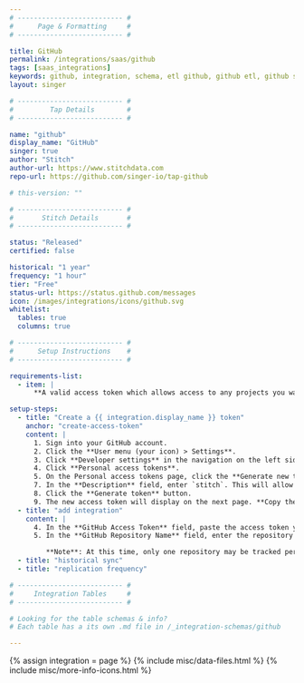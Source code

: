 ```yaml
---
# -------------------------- #
#      Page & Formatting     #
# -------------------------- #

title: GitHub 
permalink: /integrations/saas/github
tags: [saas_integrations]
keywords: github, integration, schema, etl github, github etl, github schema
layout: singer

# -------------------------- #
#         Tap Details        #
# -------------------------- #

name: "github"
display_name: "GitHub"
singer: true
author: "Stitch"
author-url: https://www.stitchdata.com
repo-url: https://github.com/singer-io/tap-github

# this-version: ""

# -------------------------- #
#       Stitch Details       #
# -------------------------- #

status: "Released"
certified: false

historical: "1 year"
frequency: "1 hour"
tier: "Free"
status-url: https://status.github.com/messages
icon: /images/integrations/icons/github.svg
whitelist:
  tables: true
  columns: true

# -------------------------- #
#      Setup Instructions    #
# -------------------------- #

requirements-list:
  - item: |
      **A valid access token which allows access to any projects you want to replicate data from.** Stitch will only be able to access the same projects as the user who creates the access token.

setup-steps:
  - title: "Create a {{ integration.display_name }} token"
    anchor: "create-access-token"
    content: |
      1. Sign into your GitHub account.
      2. Click the **User menu (your icon) > Settings**.
      3. Click **Developer settings** in the navigation on the left side of the page.
      4. Click **Personal access tokens**.
      5. On the Personal access tokens page, click the **Generate new token** button. If prompted, enter your password.
      7. In the **Description** field, enter `stitch`. This will allow you to easily idenfiy what application is using the token.
      8. Click the **Generate token** button.
      9. The new access token will display on the next page. **Copy the token before navigating away from the page** - GitHub won't display it again.
  - title: "add integration"
    content: |
      4. In the **GitHub Access Token** field, paste the access token you created in the Step 1.
      5. In the **GitHub Repository Name** field, enter the repository you want to track. For example: `docs`

         **Note**: At this time, only one repository may be tracked per integration. To track multiple repositories, you'll need to create additional GitHub integrations in your Stitch account.
  - title: "historical sync"
  - title: "replication frequency"

# -------------------------- #
#     Integration Tables     #
# -------------------------- #

# Looking for the table schemas & info?
# Each table has a its own .md file in /_integration-schemas/github

---
```

{% assign integration = page %}
{% include misc/data-files.html %}
{% include misc/more-info-icons.html %}
